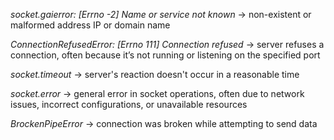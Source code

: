 _socket.gaierror: [Errno -2] Name or service not known_ -> non-existent or malformed address IP or domain name

_ConnectionRefusedError: [Errno 111] Connection refused_ -> server refuses a connection, often because it’s not running or listening on the specified port

_socket.timeout_ -> server's reaction doesn't occur in a reasonable time

_socket.error_ -> general error in socket operations, often due to network issues, incorrect configurations, or unavailable resources

_BrockenPipeError_ -> connection was broken while attempting to send data
